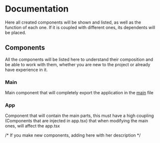 # Documentation

Here all created components will be shown and listed, as well as the function of each one. If it is coupled with different ones, its dependents will be placed.

## Components

All the components will be listed here to understand their composition and be able to work with them, whether you are new to the project or already have experience in it.

### Main

Main component that will completely export the application in the <a href="/index.html">main</a> file

### App

Component that will contain the main parts, this must have a high coupling (Components that are injected in app.tsx) that when modifying the main ones, will affect the app.tsx

/*
If you make new components, adding here with her description
*/
